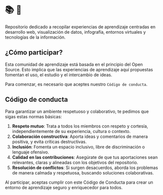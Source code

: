 # 📚 💾

Repositorio dedicado a recopilar experiencias de aprendizaje centradas en desarrollo web, visualización de datos, infografía, entornos virtuales y tecnologías de la información.

## ¿Cómo participar?

Esta comunidad de aprendizaje está basada en el principio del Open Source. Esto implica que las experiencias de aprendizaje aquí propuestas fomentan el uso, el estudio y el intercambio de ideas.

Para comenzar, es necesario que aceptes nuestro `Código de conducta`.


## Código de conducta

Para garantizar un ambiente respetuoso y colaborativo, te pedimos que sigas estas normas básicas:  

1. **Respeto mutuo**: Trata a todos los miembros con respeto y cortesía, independientemente de su experiencia, cultura o contexto.  
2. **Colaboración constructiva**: Aporta ideas y comentarios de manera positiva, y evita críticas destructivas.  
3. **Inclusión**: Fomenta un espacio inclusivo, libre de discriminación o lenguaje ofensivo.  
4. **Calidad en las contribuciones**: Asegúrate de que tus aportaciones sean relevantes, claras y alineadas con los objetivos del repositorio.  
5. **Resolución de conflictos**: Si surgen desacuerdos, aborda los problemas de manera calmada y respetuosa, buscando soluciones colaborativas.  

Al participar, aceptas cumplir con este Código de Conducta para crear un entorno de aprendizaje seguro y enriquecedor para todos.  
